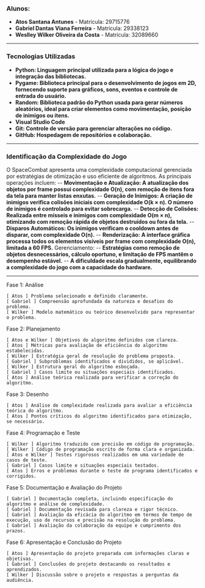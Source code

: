 ### **Alunos:**
- **Atos Santana Antunes** - Matrícula: 29715776  
- **Gabriel Dantas Viana Ferreira** - Matrícula: 29338123  
- **Weslley Wilker Oliveira da Costa** - Matrícula: 32089660  

---
### **Tecnologias Utilizadas**
- **Python: Linguagem principal utilizada para a lógica do jogo e integração das bibliotecas.**
- **Pygame: Biblioteca principal para o desenvolvimento de jogos em 2D, fornecendo suporte para gráficos, sons, eventos e controle de entrada do usuário.**
- **Random: Biblioteca padrão do Python usada para gerar números aleatórios, ideal para criar elementos como movimentação, posição de inimigos ou itens.**
- **Visual Studio Code**
- **Git: Controle de versão para gerenciar alterações no código.**
- **GitHub: Hospedagem de repositórios e colaboração.**

---
### **Identificação da Complexidade do Jogo**
O SpaceCombat apresenta uma complexidade computacional gerenciada por estratégias de otimização e uso eficiente de algoritmos. As principais operações incluem:
-- **Movimentação e Atualização: A atualização dos objetos por frame possui complexidade O(n), com remoção de itens fora da tela para manter listas enxutas.**
-- **Geração de Inimigos: A criação de inimigos verifica colisões iniciais com complexidade O(k × n). O número de inimigos é controlado para evitar sobrecarga.**
-- **Detecção de Colisões: Realizada entre mísseis e inimigos com complexidade O(m × n), otimizando com remoção rápida de objetos destruídos ou fora da tela.**
-- **Disparos Automáticos: Os inimigos verificam o cooldown antes de disparar, com complexidade O(n).**
-- **Renderização: A interface gráfica processa todos os elementos visíveis por frame com complexidade O(n), limitada a 60 FPS.**
Gerenciamento:
-- **Estratégias como remoção de objetos desnecessários, cálculo oportuno, e limitação de FPS mantêm o desempenho estável.**
-- **A dificuldade escala gradualmente, equilibrando a complexidade do jogo com a capacidade do hardware.**

---
Fase 1: Análise  

    [ Atos ] Problema selecionado e definido claramente.
    [ Gabriel ] Compreensão aprofundada da natureza e desafios do problema.
    [ Wilker ] Modelo matemático ou teórico desenvolvido para representar o problema.

Fase 2: Planejamento 

    [ Atos e Wilker ] Objetivos do algoritmo definidos com clareza.
    [ Atos ] Métricas para avaliação de eficiência do algoritmo estabelecidas.
    [ Wilker ] Estratégia geral de resolução do problema proposta.
    [ Gabriel ] Subproblemas identificados e divididos, se aplicável.
    [ Wilker ] Estrutura geral do algoritmo esboçada.
    [ Gabriel ] Casos limite ou situações especiais identificados.
    [ Atos ] Análise teórica realizada para verificar a correção do algoritmo.

Fase 3: Desenho 

    [ Atos ] Análise de complexidade realizada para avaliar a eficiência teórica do algoritmo.
    [ Atos ] Pontos críticos do algoritmo identificados para otimização, se necessário.

Fase 4: Programação e Teste 

    [ Wilker ] Algoritmo traduzido com precisão em código de programação.
    [ Wilker ] Código de programação escrito de forma clara e organizada.
    [ Atos e Wilker ] Testes rigorosos realizados em uma variedade de casos de teste.
    [ Gabriel ] Casos limite e situações especiais testados.
    [ Atos ] Erros e problemas durante o teste de programa identificados e corrigidos.

Fase 5: Documentação e Avaliação do Projeto  

    [ Gabriel ] Documentação completa, incluindo especificação do algoritmo e análise de complexidade.
    [ Gabriel ] Documentação revisada para clareza e rigor técnico.
    [ Gabriel ] Avaliação da eficácia do algoritmo em termos de tempo de execução, uso de recursos e precisão na resolução do problema.
    [ Gabriel ] Avaliação da colaboração da equipe e cumprimento dos prazos.

Fase 6: Apresentação e Conclusão do Projeto  

    [ Atos ] Apresentação do projeto preparada com informações claras e objetivas.
    [ Gabriel ] Conclusões do projeto destacando os resultados e aprendizados.
    [ Wilker ] Discussão sobre o projeto e respostas a perguntas da audiência.
